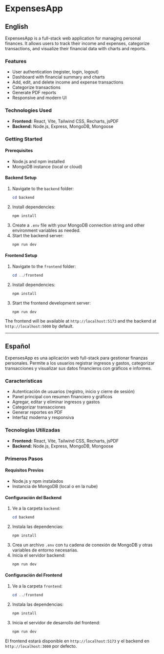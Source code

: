# ExpensesApp

## English

ExpensesApp is a full-stack web application for managing personal finances. It allows users to track their income and expenses, categorize transactions, and visualize their financial data with charts and reports.

### Features
- User authentication (register, login, logout)
- Dashboard with financial summary and charts
- Add, edit, and delete income and expense transactions
- Categorize transactions
- Generate PDF reports
- Responsive and modern UI

### Technologies Used
- **Frontend:** React, Vite, Tailwind CSS, Recharts, jsPDF
- **Backend:** Node.js, Express, MongoDB, Mongoose

### Getting Started

#### Prerequisites
- Node.js and npm installed
- MongoDB instance (local or cloud)

#### Backend Setup
1. Navigate to the `backend` folder:
   ```powershell
   cd backend
   ```
2. Install dependencies:
   ```powershell
   npm install
   ```
3. Create a `.env` file with your MongoDB connection string and other environment variables as needed.
4. Start the backend server:
   ```powershell
   npm run dev
   ```

#### Frontend Setup
1. Navigate to the `frontend` folder:
   ```powershell
   cd ../frontend
   ```
2. Install dependencies:
   ```powershell
   npm install
   ```
3. Start the frontend development server:
   ```powershell
   npm run dev
   ```

The frontend will be available at `http://localhost:5173` and the backend at `http://localhost:5000` by default.

---

## Español

ExpensesApp es una aplicación web full-stack para gestionar finanzas personales. Permite a los usuarios registrar ingresos y gastos, categorizar transacciones y visualizar sus datos financieros con gráficos e informes.

### Características
- Autenticación de usuarios (registro, inicio y cierre de sesión)
- Panel principal con resumen financiero y gráficos
- Agregar, editar y eliminar ingresos y gastos
- Categorizar transacciones
- Generar reportes en PDF
- Interfaz moderna y responsiva

### Tecnologías Utilizadas
- **Frontend:** React, Vite, Tailwind CSS, Recharts, jsPDF
- **Backend:** Node.js, Express, MongoDB, Mongoose

### Primeros Pasos

#### Requisitos Previos
- Node.js y npm instalados
- Instancia de MongoDB (local o en la nube)

#### Configuración del Backend
1. Ve a la carpeta `backend`:
   ```powershell
   cd backend
   ```
2. Instala las dependencias:
   ```powershell
   npm install
   ```
3. Crea un archivo `.env` con tu cadena de conexión de MongoDB y otras variables de entorno necesarias.
4. Inicia el servidor backend:
   ```powershell
   npm run dev
   ```

#### Configuración del Frontend
1. Ve a la carpeta `frontend`:
   ```powershell
   cd ../frontend
   ```
2. Instala las dependencias:
   ```powershell
   npm install
   ```
3. Inicia el servidor de desarrollo del frontend:
   ```powershell
   npm run dev
   ```

El frontend estará disponible en `http://localhost:5173` y el backend en `http://localhost:3000` por defecto.
